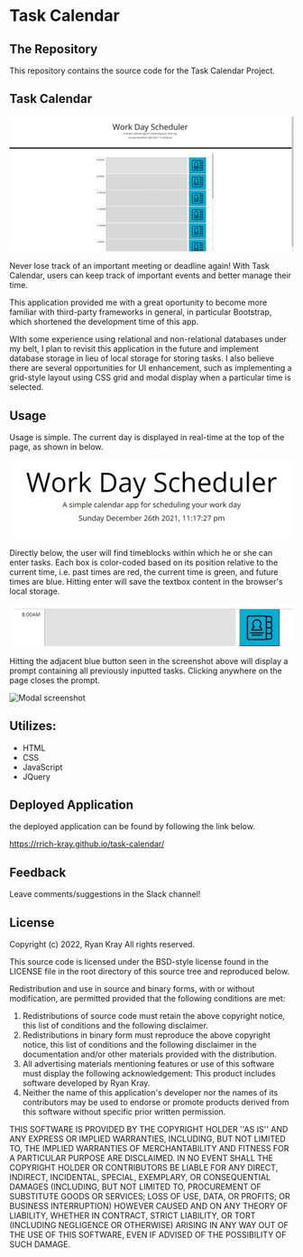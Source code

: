 # Task Calendar

## The Repository

This repository contains the source code for the Task Calendar Project.

## Task Calendar

![Task Calendar Screenshot](./assets/images/screen1.png)

Never lose track of an important meeting or deadline again! With Task Calendar, users can keep track of important events and better manage their time.

This application provided me with a great oportunity to become more familiar with third-party frameworks in general, in particular Bootstrap, which shortened the development time of this app.

WIth some experience using relational and non-relational databases under my belt, I plan to revisit this application in the future and implement database storage in lieu of local storage for storing tasks. I also believe there are several opportunities for UI enhancement, such as implementing a grid-style layout using CSS grid and modal display when a particular time is selected.

## Usage

Usage is simple. The current day is displayed in real-time at the top of the page, as shown in below.

![Moment.js Date Screenshot](./assets/images/screen2.png)

Directly below, the user will find timeblocks within which he or she can enter tasks. Each box is color-coded based on its position relative to the current time, i.e. past times are red, the current time is green, and future times are blue. Hitting enter will save the textbox content in the browser's local storage.

![Time Block Screenshot](./assets/images/screen3.png)

Hitting the adjacent blue button seen in the screenshot above will display a prompt containing all previously inputted tasks. Clicking anywhere on the page closes the prompt.

![Modal screenshot](./assets/images/screen4.png)

## Utilizes:

- HTML
- CSS
- JavaScript
- JQuery

## Deployed Application

the deployed application can be found by following the link below.

https://rrich-kray.github.io/task-calendar/

## Feedback

Leave comments/suggestions in the Slack channel!

## License

Copyright (c) 2022, Ryan Kray
All rights reserved.

This source code is licensed under the BSD-style license found in the LICENSE file in the root directory of this source tree and reproduced below.

Redistribution and use in source and binary forms, with or without modification, are permitted provided that the following conditions are met:

1. Redistributions of source code must retain the above copyright notice, this list of conditions and the following disclaimer.
2. Redistributions in binary form must reproduce the above copyright notice, this list of conditions and the following disclaimer in the documentation and/or other materials provided with the distribution.
3. All advertising materials mentioning features or use of this software must display the following acknowledgement: This product includes software developed by Ryan Kray.
4. Neither the name of this application's developer nor the names of its contributors may be used to endorse or promote products derived from this software without specific prior written permission.

THIS SOFTWARE IS PROVIDED BY THE COPYRIGHT HOLDER ''AS IS'' AND ANY EXPRESS OR IMPLIED WARRANTIES, INCLUDING, BUT NOT LIMITED TO, THE IMPLIED WARRANTIES OF MERCHANTABILITY AND FITNESS FOR A PARTICULAR PURPOSE ARE DISCLAIMED. IN NO EVENT SHALL THE COPYRIGHT HOLDER OR CONTRIBUTORS BE LIABLE FOR ANY DIRECT, INDIRECT, INCIDENTAL, SPECIAL, EXEMPLARY, OR CONSEQUENTIAL DAMAGES (INCLUDING, BUT NOT LIMITED TO, PROCUREMENT OF SUBSTITUTE GOODS OR SERVICES; LOSS OF USE, DATA, OR PROFITS; OR BUSINESS INTERRUPTION) HOWEVER CAUSED AND ON ANY THEORY OF LIABILITY, WHETHER IN CONTRACT, STRICT LIABILITY, OR TORT (INCLUDING NEGLIGENCE OR OTHERWISE) ARISING IN ANY WAY OUT OF THE USE OF THIS SOFTWARE, EVEN IF ADVISED OF THE POSSIBILITY OF SUCH DAMAGE.
